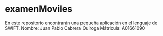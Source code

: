 # examenMoviles
En este repositorio encontrarán una pequeña aplicación en el lenguaje de SWIFT.
Nombre: Juan Pablo Cabrera Quiroga
Mátricula: A01661090
